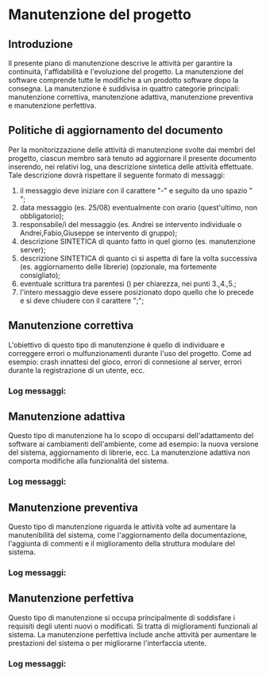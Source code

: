 # Manutenzione del progetto
## Introduzione
Il presente piano di manutenzione descrive le attività per garantire la continuità, l'affidabilità e l'evoluzione del progetto.
La manutenzione del software comprende tutte le modifiche a un prodotto software dopo la 
consegna.
La manutenzione è suddivisa in quattro categorie principali: manutenzione correttiva, manutenzione adattiva, manutenzione preventiva e manutenzione perfettiva.
## Politiche di aggiornamento del documento
Per la monitorizzazione delle attività di manutenzione svolte dai membri del progetto, ciascun membro sarà tenuto ad aggiornare il presente documento inserendo, nei relativi log, una descrizione sintetica delle attività effettuate. Tale descrizione dovrà rispettare il seguente formato di messaggi:

1. il messaggio deve iniziare con il carattere "-" e seguito da uno spazio " ";
2. data messaggio (es. 25/08) eventualmente con orario (quest'ultimo, non obbligatorio);
3. responsabile/i del messaggio (es. Andrei se intervento individuale o Andrei,Fabio,Giuseppe se intervento di gruppo);
4. descrizione SINTETICA di quanto fatto in quel giorno (es. manutenzione server);
5. descrizione SINTETICA di quanto ci si aspetta di fare la volta successiva (es. aggiornamento delle librerie) (opzionale, ma fortemente consigliato);
6. eventuale scrittura tra parentesi () per chiarezza, nei punti 3.,4.,5.;
7. l'intero messaggio deve essere posizionato dopo quello che lo precede e si deve chiudere con il carattere ";";

## Manutenzione correttiva
L'obiettivo di questo tipo di manutenzione è quello di individuare e correggere errori o mulfunzionamenti durante l'uso del progetto.
Come ad esempio: crash innattesi del gioco, errori di connesione al server, errori durante la registrazione di un utente, ecc.
### Log messaggi:

## Manutenzione adattiva
Questo tipo di manutenzione ha lo scopo di occuparsi dell'adattamento del software ai cambiamenti dell'ambiente, come ad esempio: la nuova versione del sistema, aggiornamento di librerie, ecc.
La manutenzione adattiva non comporta modifiche alla funzionalità del sistema. 
### Log messaggi:

## Manutenzione preventiva
Questo tipo di manutenzione riguarda le attività volte ad aumentare la manutenibilità del sistema, come l'aggiornamento della documentazione, l'aggiunta di commenti e il miglioramento della struttura modulare del sistema. 
### Log messaggi:

## Manutenzione perfettiva
Questo tipo di manutenzione si occupa principalmente di soddisfare i requisiti degli utenti nuovi o modificati. Si tratta di miglioramenti funzionali al sistema. La manutenzione perfettiva include anche attività per aumentare le prestazioni del sistema o per migliorarne l'interfaccia utente.
### Log messaggi: 
